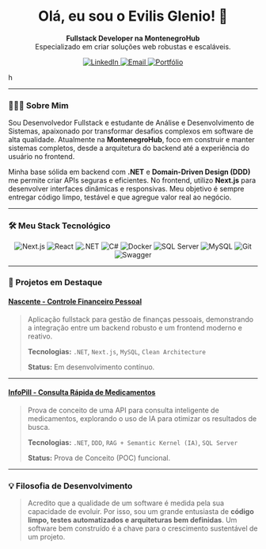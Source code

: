 <h1 align="center">Olá, eu sou o Evilis Glenio! 👋</h1>

<p align="center">
  <strong>Fullstack Developer na MontenegroHub</strong> <br />
  Especializado em criar soluções web robustas e escaláveis.
</p>

<p align="center">
  <a href="https://www.linkedin.com/in/evilis-glenio/" target="_blank">
    <img src="https://img.shields.io/badge/LinkedIn-0077B5?style=for-the-badge&logo=linkedin&logoColor=white" alt="LinkedIn">
  </a>
  <a href="mailto:glenio.developer@gmail.com" target="_blank">
    <img src="https://img.shields.io/badge/Email-D14836?style=for-the-badge&logo=gmail&logoColor=white" alt="Email">
  </a>
  <a href="https://evilis-glenio-app.vercel.app/" target="_blank">
    <img src="https://img.shields.io/badge/Portfólio-00C7B7?style=for-the-badge&logo=webtrees&logoColor=white" alt="Portfólio">
  </a>
</p>h

---

### 👨🏻‍💻 Sobre Mim

Sou Desenvolvedor Fullstack e estudante de Análise e Desenvolvimento de Sistemas, apaixonado por transformar desafios complexos em software de alta qualidade. Atualmente na **MontenegroHub**, foco em construir e manter sistemas completos, desde a arquitetura do backend até a experiência do usuário no frontend.

Minha base sólida em backend com **.NET** e **Domain-Driven Design (DDD)** me permite criar APIs seguras e eficientes. No frontend, utilizo **Next.js** para desenvolver interfaces dinâmicas e responsivas. Meu objetivo é sempre entregar código limpo, testável e que agregue valor real ao negócio.

---

### 🛠️ Meu Stack Tecnológico

<p align="center">
  <img src="https://img.shields.io/badge/Next.js-000000?style=for-the-badge&logo=nextdotjs&logoColor=white" alt="Next.js" />
  <img src="https://img.shields.io/badge/React-20232A?style=for-the-badge&logo=react&logoColor=61DAFB" alt="React" />
  <img src="https://img.shields.io/badge/.NET-512BD4?style=for-the-badge&logo=dotnet&logoColor=white" alt=".NET" />
  <img src="https://img.shields.io/badge/C%23-239120?style=for-the-badge&logo=c-sharp&logoColor=white" alt="C#" />
  <img src="https://img.shields.io/badge/Docker-2496ED?style=for-the-badge&logo=docker&logoColor=white" alt="Docker" />
  <img src="https://img.shields.io/badge/SQL%20Server-CC2927?style=for-the-badge&logo=microsoft-sql-server&logoColor=white" alt="SQL Server" />
  <img src="https://img.shields.io/badge/MySQL-4479A1?style=for-the-badge&logo=mysql&logoColor=white" alt="MySQL" />
  <img src="https://img.shields.io/badge/Git-F05032?style=for-the-badge&logo=git&logoColor=white" alt="Git" />
  <img src="https://img.shields.io/badge/Swagger-85EA2D?style=for-the-badge&logo=swagger&logoColor=black" alt="Swagger" />
</p>

---

### 📌 Projetos em Destaque

#### [Nascente - Controle Financeiro Pessoal](https://github.com/EvilisGlenio/nascente)
> Aplicação fullstack para gestão de finanças pessoais, demonstrando a integração entre um backend robusto e um frontend moderno e reativo.
>
> **Tecnologias:** `.NET`, `Next.js`, `MySQL`, `Clean Architecture`
>
> **Status:** Em desenvolvimento contínuo.

---

#### [InfoPill - Consulta Rápida de Medicamentos](https://github.com/EvilisGlenio/InfoPill)
> Prova de conceito de uma API para consulta inteligente de medicamentos, explorando o uso de IA para otimizar os resultados de busca.
>
> **Tecnologias:** `.NET`, `DDD`, `RAG + Semantic Kernel (IA)`, `SQL Server`
>
> **Status:** Prova de Conceito (POC) funcional.

---

### 💡 Filosofia de Desenvolvimento

> Acredito que a qualidade de um software é medida pela sua capacidade de evoluir. Por isso, sou um grande entusiasta de **código limpo, testes automatizados e arquiteturas bem definidas**. Um software bem construído é a chave para o crescimento sustentável de um projeto.
